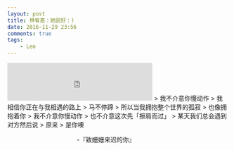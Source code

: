 ```yaml
---
layout: post
title: 林宥嘉：她説好：)
date: 2016-11-29 23:56
comments: true
tags: 
	- Leo
---
```

<iframe frameborder="no" border="0" marginwidth="0" marginheight="0" width=330 height=86 src="http://music.163.com/outchain/player?type=2&id=432506809&auto=0&height=66"></iframe>
<!--more-->
> 我不介意你慢动作
> 我相信你正在与我相遇的路上
> 马不停蹄
> 所以当我拥抱整个世界的孤寂
> 也像拥抱着你
<br\>
> 我不介意你慢动作
> 也不介意这次先「擦肩而过」
> 某天我们总会遇到对方然后说
> 原来
> 是你噢

　　　　　　　　　　　         -『致姗姗来迟的你』